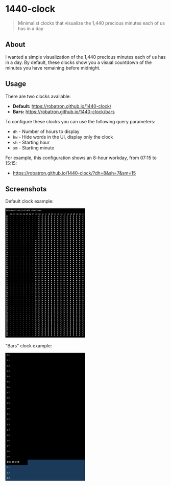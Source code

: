 # 1440-clock

> Minimalist clocks that visualize the 1,440 precious minutes each of us has
> in a day

## About

I wanted a simple visualization of the 1,440 precious minutes each of us has in
a day. By default, these clocks show you a visual countdown of the minutes you
have remaining before midnight.

## Usage

There are two clocks available:

-   **Default:** https://robatron.github.io/1440-clock/
-   **Bars:** https://robatron.github.io/1440-clock/bars

To configure these clocks you can use the following query parameters:

-   `dh` - Number of hours to display
-   `hw` - Hide words in the UI, display only the clock
-   `sh` - Starting hour
-   `sm` - Starting minute

For example, this configuration shows an 8-hour workday, from 07:15 to 15:15:

-   https://robatron.github.io/1440-clock/?dh=8&sh=7&sm=15

## Screenshots

Default clock example:

<img src="./img/ss-default.png" width="250">

"Bars" clock example:

<img src="./img/ss-bars.png" width="250">
